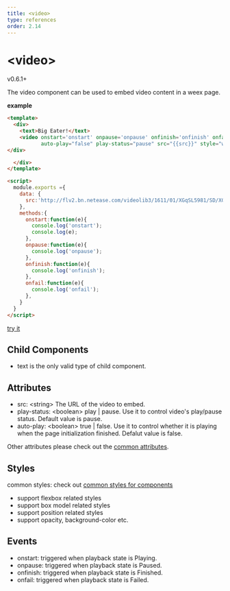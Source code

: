 ```yaml
---
title: <video>
type: references
order: 2.14
---
```


# &lt;video&gt;
<span class="weex-version">v0.6.1+</span>

The video component can be used to embed video content in a weex page.

**example**

```html
<template>
  <div>
    <text>Big Eater!</text>
    <video onstart='onstart' onpause='onpause' onfinish='onfinish' onfail='onfail'
           auto-play="false" play-status="pause" src="{{src}}" style="width:750;height:500;"></video>
</div>

  </div>
</template>

<script>
  module.exports ={
    data: {
      src:'http://flv2.bn.netease.com/videolib3/1611/01/XGqSL5981/SD/XGqSL5981-mobile.mp4'
    },
    methods:{
      onstart:function(e){
        console.log('onstart');
        console.log(e);
      },
      onpause:function(e){
        console.log('onpause');
      },
      onfinish:function(e){
        console.log('onfinish');
      },
      onfail:function(e){
        console.log('onfail');
      },
    }
  }
</script>
```

[try it](http://dotwe.org/97938570cddf76c792a1a5f9542253b1)

## Child Components
* text is the only valid type of child component.

## Attributes

* src: &lt;string&gt; The URL of the video to embed.
* play-status: &lt;boolean&gt; play | pause. Use it to control video's play/pause status. Default value is pause.
* auto-play: &lt;boolean&gt; true | false. Use it to control whether it is playing when the page initialization finished. Defalut value is false.

Other attributes please check out the [common attributes](../common-attrs.html).

## Styles
common styles: check out [common styles for components](../common-style.html)

* support flexbox related styles
* support box model related styles
* support position related styles
* support opacity, background-color etc.

## Events
* onstart: triggered when playback state is Playing.
* onpause: triggered when playback state is Paused.
* onfinish: triggered when playback state is Finished.
* onfail: triggered when playback state is Failed.
